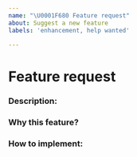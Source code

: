 ```yaml
---
name: "\U0001F680 Feature request"
about: Suggest a new feature
labels: 'enhancement, help wanted'

---
```


<!-- So you want to have a new feature?
    Please check opening issues or docs 
    before opening a new issue.
-->
    
# Feature request

### Description:

### Why this feature?

<!-- Describe use case of this feature -->


### How to implement:

<!-- Describe your solution(if possible) -->

